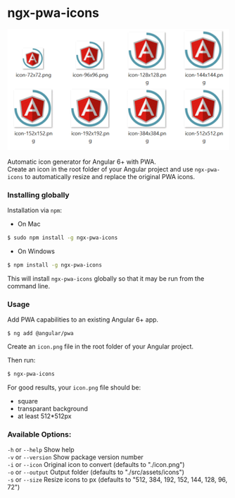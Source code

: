 # ngx-pwa-icons

![PWA icons](./bin/ngx-pwa-icons.png)

Automatic icon generator for Angular 6+ with PWA.    
Create an icon in the root folder of your Angular project and use `ngx-pwa-icons` to automatically resize and replace the original PWA icons.

### Installing globally

Installation via `npm`:   

- On Mac

```bash
$ sudo npm install -g ngx-pwa-icons
```
    
- On Windows  

```bash
$ npm install -g ngx-pwa-icons
```

This will install `ngx-pwa-icons` globally so that it may be run from the command line.

### Usage

Add PWA capabilities to an existing Angular 6+ app.

    $ ng add @angular/pwa

Create an `icon.png` file in the root folder of your Angular project. 

Then run:
```bash
$ ngx-pwa-icons
```

For good results, your `icon.png` file should be:

- square
- transparant background
- at least 512*512px

### Available Options:

`-h` or `--help` Show help   
`-v` or `--version` Show package version number  
`-i` or `--icon` Original icon to convert (defaults to "./icon.png")   
`-o` or `--output` Output folder  (defaults to "./src/assets/icons")   
`-s` or `--size` Resize icons to px  (defaults to "512, 384, 192, 152, 144, 128, 96, 72")   